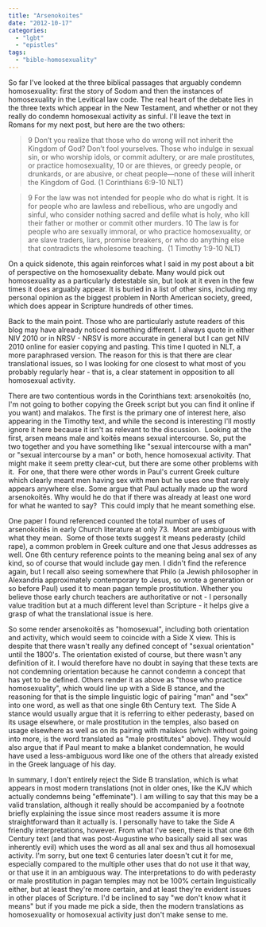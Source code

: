 ```yaml
---
title: "Arsenokoites"
date: "2012-10-17"
categories: 
  - "lgbt"
  - "epistles"
tags: 
  - "bible-homosexuality"
---
```


So far I've looked at the three biblical passages that arguably condemn homosexuality: first the story of Sodom and then the instances of homosexuality in the Levitical law code. The real heart of the debate lies in the three texts which appear in the New Testament, and whether or not they really do condemn homosexual activity as sinful. I'll leave the text in Romans for my next post, but here are the two others:

> 9 Don’t you realize that those who do wrong will not inherit the Kingdom of God? Don’t fool yourselves. Those who indulge in sexual sin, or who worship idols, or commit adultery, or are male prostitutes, or practice homosexuality, 10 or are thieves, or greedy people, or drunkards, or are abusive, or cheat people—none of these will inherit the Kingdom of God. (1 Corinthians 6:9-10 NLT)

> 9 For the law was not intended for people who do what is right. It is for people who are lawless and rebellious, who are ungodly and sinful, who consider nothing sacred and defile what is holy, who kill their father or mother or commit other murders. 10 The law is for people who are sexually immoral, or who practice homosexuality, or are slave traders, liars, promise breakers, or who do anything else that contradicts the wholesome teaching.  (1 Timothy 1:9-10 NLT)

<!--more-->On a quick sidenote, this again reinforces what I said in my post about a bit of perspective on the homosexuality debate. Many would pick out homosexuality as a particularly detestable sin, but look at it even in the few times it does arguably appear. It is buried in a list of other sins, including my personal opinion as the biggest problem in North American society, greed, which does appear in Scripture hundreds of other times.

Back to the main point. Those who are particularly astute readers of this blog may have already noticed something different. I always quote in either NIV 2010 or in NRSV - NRSV is more accurate in general but I can get NIV 2010 online for easier copying and pasting. This time I quoted in NLT, a more paraphrased version. The reason for this is that there are clear translational issues, so I was looking for one closest to what most of you probably regularly hear - that is, a clear statement in opposition to all homosexual activity.

There are two contentious words in the Corinthians text: arsenokoitēs (no, I'm not going to bother copying the Greek script but you can find it online if you want) and malakos. The first is the primary one of interest here, also appearing in the Timothy text, and while the second is interesting I'll mostly ignore it here because it isn't as relevant to the discussion.  Looking at the first, arsen means male and koitēs means sexual intercourse. So, put the two together and you have something like "sexual intercourse with a man" or "sexual intercourse by a man" or both, hence homosexual activity. That might make it seem pretty clear-cut, but there are some other problems with it.  For one, that there were other words in Paul's current Greek culture which clearly meant men having sex with men but he uses one that rarely appears anywhere else. Some argue that Paul actually made up the word arsenokoitēs. Why would he do that if there was already at least one word for what he wanted to say?  This could imply that he meant something else.

One paper I found referenced counted the total number of uses of arsenokoitēs in early Church literature at only 73.  Most are ambiguous with what they mean.  Some of those texts suggest it means pederasty (child rape), a common problem in Greek culture and one that Jesus addresses as well. One 6th century reference points to the meaning being anal sex of any kind, so of course that would include gay men. I didn't find the reference again, but I recall also seeing somewhere that Philo (a Jewish philosopher in Alexandria approximately contemporary to Jesus, so wrote a generation or so before Paul) used it to mean pagan temple prostitution. Whether you believe those early church teachers are authoritative or not - I personally value tradition but at a much different level than Scripture - it helps give a grasp of what the translational issue is here.

So some render arsenokoitēs as "homosexual", including both orientation and activity, which would seem to coincide with a Side X view. This is despite that there wasn't really any defined concept of "sexual orientation" until the 1800's. The orientation existed of course, but there wasn't any definition of it. I would therefore have no doubt in saying that these texts are not condemning orientation because he cannot condemn a concept that has yet to be defined. Others render it as above as "those who practice homosexuality", which would line up with a Side B stance, and the reasoning for that is the simple linguistic logic of pairing "man" and "sex" into one word, as well as that one single 6th Century text.  The Side A stance would usually argue that it is referring to either pederasty, based on its usage elsewhere, or male prostitution in the temples, also based on usage elsewhere as well as on its pairing with malakos (which without going into more, is the word translated as "male prostitutes" above). They would also argue that if Paul meant to make a blanket condemnation, he would have used a less-ambiguous word like one of the others that already existed in the Greek language of his day.

In summary, I don't entirely reject the Side B translation, which is what appears in most modern translations (not in older ones, like the KJV which actually condemns being "effeminate"). I am willing to say that this may be a valid translation, although it really should be accompanied by a footnote briefly explaining the issue since most readers assume it is more straightforward than it actually is. I personally have to take the Side A friendly interpretations, however. From what I've seen, there is that one 6th Century text (and that was post-Augustine who basically said all sex was inherently evil) which uses the word as all anal sex and thus all homosexual activity. I'm sorry, but one text 6 centuries later doesn't cut it for me, especially compared to the multiple other uses that do not use it that way, or that use it in an ambiguous way. The interpretations to do with pederasty or male prostitution in pagan temples may not be 100% certain linguistically either, but at least they're more certain, and at least they're evident issues in other places of Scripture. I'd be inclined to say "we don't know what it means" but if you made me pick a side, then the modern translations as homosexuality or homosexual activity just don't make sense to me.
